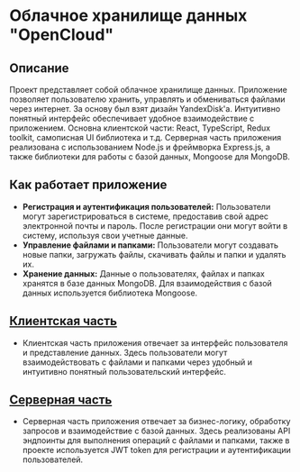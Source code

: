 # Облачное хранилище данных "OpenCloud"

## Описание

Проект представляет собой облачное хранилище данных. Приложение позволяет пользователю хранить, управлять и обмениваться файлами через интернет.
За основу был взят дизайн YandexDisk'а. Интуитивно понятный интерфейс обеспечивает удобное взаимодействие с приложением.
Основна клиентской части: React, TypeScript, Redux toolkit, самописная UI библиотека и т.д.
Серверная часть приложения реализована с использованием Node.js и фреймворка Express.js, а также библиотеки для работы с базой данных, Mongoose для MongoDB.

## Как работает приложение

-   **Регистрация и аутентификация пользователей:** Пользователи могут зарегистрироваться в системе, предоставив свой адрес электронной почты и пароль. После регистрации они могут войти в систему, используя свои учетные данные.
-   **Управление файлами и папками:** Пользователи могут создавать новые папки, загружать файлы, скачивать файлы и папки и удалять их.
-   **Хранение данных:** Данные о пользователях, файлах и папках хранятся в базе данных MongoDB. Для взаимодействия с базой данных используется библиотека Mongoose.

## [Клиентская часть](client/README.md)

-   Клиентская часть приложения отвечает за интерфейс пользователя и представление данных. Здесь пользователи могут взаимодействовать с файлами и папками через удобный и интуитивно понятный пользовательский интерфейс.

## [Серверная часть](server/README.md)

-   Серверная часть приложения отвечает за бизнес-логику, обработку запросов и взаимодействие с базой данных. Здесь реализованы API эндпоинты для выполнения операций с файлами и папками, также в проекте используется JWT token для регистрации и аутентификации пользователей.
